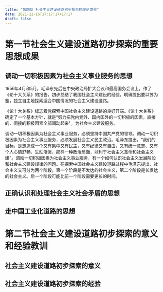 ```yaml
---
title: "第四章 社会主义建设道路初步探索的理论成果"
date: 2021-12-16T17:17:17+17:17
draft: false
---
```


<!--more-->

# 第一节社会生义建设道路初步探索的重要思想成果

## 调动一切积极因素为社会主义事业服务的思想

1956年4月和5月，毛泽东先后在中央政治局扩大会议和最高国务会议上，作了《论十大关系》的报告，初步总结了我国社会主义建设的经验，明确提出要以苏为鉴，独立自主地探索适合中国情况的社会主义建设道路。

《论十大关系》标志着党探索中国社会主义建设道路的良好开端。《论十大关系》确定了一个基本方针，就是“努力把党内党外、国内国外的一切积极的因素，直接的、间接的积极因素全部调动起来〞，为社会主义建设服务。

调动一切积极因素为社会主义事业服务，必须坚持中国共产党的领导。调动一切积极因素为社会主义事业服务，必须发展社会主义民主政治。毛泽东提出，“我们的目标，是想造成一个又有集中又有民主，又有纪律又有自由，又有统一意志、又有个人心情舒畅、生动活泼，那样一种政治局面，以利于社会主义革命和社会主义建〞。调动一切积极因素为社会主义事业服务，有一个如何认识社会主义发展阶段和社会主义建设规律的问题。在探索中国社会主义建设道路过程中毛泽东提出，社会主义又可分为两个阶段，第一个阶段是不发达的社会主义，第二个阶段是长发达的社会主义。后一个阶段可能比前一个阶段需要更长的时间。

## 正确认识和处理社会主义社会矛盾的思想

## 走中国工业化道路的思想

# 第二节社会主义建设道路初步探索的意义和经验教训

## 社会主义建设道路初步探索的意义

## 社会主义建设道路初步探索的经验
